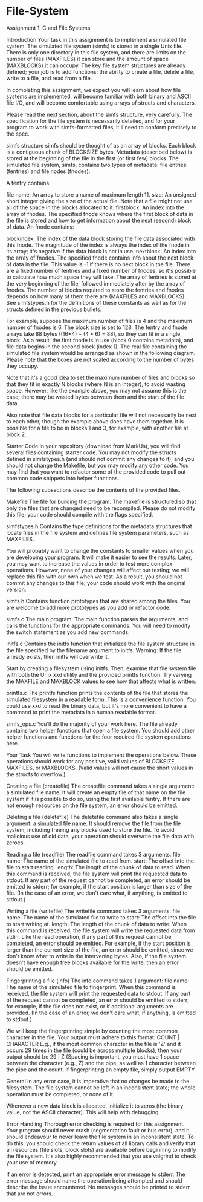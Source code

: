 # File-System
Assignment 1: C and File Systems



Introduction
Your task in this assignment is to implement a simulated file system. The simulated file system (simfs) is stored in a single Unix file. There is only one directory in this file system, and there are limits on the number of files (MAXFILES) it can store and the amount of space (MAXBLOCKS) it can occupy. The key file system structures are already defined; your job is to add functions: the ability to create a file, delete a file, write to a file, and read from a file.

In completing this assignment, we expect you will learn about how file systems are implemented, will become familiar with both binary and ASCII file I/O, and will become comfortable using arrays of structs and characters.

Please read the next section, about the simfs structure, very carefully. The specification for the file system is necessarily detailed, and for your program to work with simfs-formatted files, it'll need to conform precisely to the spec.

simfs structure
simfs should be thought of as an array of blocks. Each block is a contiguous chunk of BLOCKSIZE bytes. Metadata (described below) is stored at the beginning of the file in the first (or first few) blocks. The simulated file system, simfs, contains two types of metadata: file entries (fentries) and file nodes (fnodes).

A fentry contains:

file name: An array to store a name of maximum length 11.
size: An unsigned short integer giving the size of the actual file. Note that a file might not use all of the space in the blocks allocated to it.
firstblock: An index into the array of fnodes. The specified fnode knows where the first block of data in the file is stored and how to get information about the next (second) block of data.
An fnode contains:

blockindex: The index of the data block storing the file data associated with this fnode. The magnitude of the index is always the index of the fnode in its array; it's negative if the data block is not in use.
nextblock: An index into the array of fnodes. The specified fnode contains info about the next block of data in the file. This value is -1 if there is no next block in the file.
There are a fixed number of fentries and a fixed number of fnodes, so it's possible to calculate how much space they will take. The array of fentries is stored at the very beginning of the file, followed immediately after by the array of fnodes. The number of blocks required to store the fentries and fnodes depends on how many of them there are (MAXFILES and MAXBLOCKS). See simfstypes.h for the definitions of these constants as well as for the structs defined in the previous bullets.

For example, suppose the maximum number of files is 4 and the maximum number of fnodes is 6. The block size is set to 128. The fentry and fnode arrays take 88 bytes ((16*4) + (4 * 6) = 88), so they can fit in a single block. As a result, the first fnode is in use (block 0 contains metadata), and file data begins in the second block (index 1). The real file containing the simulated file system would be arranged as shown in the following diagram. Please note that the boxes are not scaled according to the number of bytes they occupy.


Note that it's a good idea to set the maximum number of files and blocks so that they fit in exactly N blocks (where N is an integer), to avoid wasting space. However, like the example above, you may not assume this is the case; there may be wasted bytes between them and the start of the file data.

Also note that file data blocks for a particular file will not necessarily be next to each other, though the example above does have them together. It is possible for a file to be in blocks 1 and 3, for example, with another file at block 2.

Starter Code
In your repository (download from MarkUs), you will find several files containing starter code. You may not modify the structs defined in simfstypes.h (and should not commit any changes to it), and you should not change the Makefile, but you may modify any other code. You may find that you want to refactor some of the provided code to pull out common code snippets into helper functions.

The following subsections describe the contents of the provided files.

Makefile
The file for building the program. The makefile is structured so that only the files that are changed need to be recompiled. Please do not modify this file; your code should compile with the flags specified.

simfstypes.h
Contains the type definitions for the metadata structures that locate files in the file system and defines file system parameters, such as MAXFILES.

You will probably want to change the constants to smaller values when you are developing your program. It will make it easier to see the results. Later, you may want to increase the values in order to test more complex operations. However, none of your changes will affect our testing; we will replace this file with our own when we test. As a result, you should not commit any changes to this file; your code should work with the original version.

simfs.h
Contains function prototypes that are shared among the files. You are welcome to add more prototypes as you add or refactor code.

simfs.c
The main program. The main function parses the arguments, and calls the functions for the appropriate commands. You will need to modify the switch statement as you add new commands.

initfs.c
Contains the initfs function that initializes the file system structure in the file specified by the filename argument to initfs. Warning: If the file already exists, then initfs will overwrite it.

Start by creating a filesystem using initfs. Then, examine that file system file with both the Unix xxd utility and the provided printfs function. Try varying the MAXFILE and MAXBLOCK values to see how that affects what is written.

printfs.c
The printfs function prints the contents of the file that stores the simulated filesystem in a readable form. This is a convenience function. You could use xxd to read the binary data, but it's more convenient to have a command to print the metadata in a human readable format.

simfs_ops.c
You'll do the majority of your work here. The file already contains two helper functions that open a file system. You should add other helper functions and functions for the four required file system operations here.

Your Task
You will write functions to implement the operations below. These operations should work for any positive, valid values of BLOCKSIZE, MAXFILES, or MAXBLOCKS. (Valid values will not cause the short values in the structs to overflow.)

Creating a file (createfile)
The createfile command takes a single argument: a simulated file name. It will create an empty file of that name on the file system if it is possible to do so, using the first available fentry. If there are not enough resources on the file system, an error should be emitted.

Deleting a file (deletefile)
The deletefile command also takes a single argument: a simulated file name. It should remove the file from the file system, including freeing any blocks used to store the file. To avoid malicious use of old data, your operation should overwrite the file data with zeroes.

Reading a file (readfile)
The readfile command takes 3 arguments:
file name: The name of the simulated file to read from.
start: The offset into the file to start reading.
length: The length of the chunk of data to read.
When this command is received, the file system will print the requested data to stdout. If any part of the request cannot be completed, an error should be emitted to stderr; for example, if the start position is larger than size of the file. (In the case of an error, we don't care what, if anything, is emitted to stdout.)

Writing a file (writefile)
The writefile command takes 3 arguments:
file name: The name of the simulated file to write to
start: The offset into the file to start writing at.
length: The length of the chunk of data to write.
When this command is received, the file system will write the requested data from stdin. Like the read operation, if any part of this request cannot be completed, an error should be emitted. For example, if the start position is larger than the current size of the file, an error should be emitted, since we don't know what to write in the intervening bytes. Also, if the file system doesn't have enough free blocks available for the write, then an error should be emitted.

Fingerprinting a file (info)
The info command takes 1 argument:
file name: The name of the simulated file to fingerprint.
When this command is received, the file system will print the requested data to stdout. If any part of the request cannot be completed, an error should be emitted to stderr; for example, if the file does not exist, or if additional arguments are provided. (In the case of an error, we don't care what, if anything, is emitted to stdout.)

We will keep the fingerprinting simple by counting the most common character in the file. Your output must adhere to this format: COUNT | CHARACTER
E.g., if the most common character in the file is 'Z' and it occurs 29 times in the file (could be across multiple blocks), then your output should be 29 | Z (Spacing is important, you must have 1 space between the character (e.g., Z) and the pipe, as well as 1 character between the pipe and the count. If fingerprinting an empty file, simply output EMPTY

General
In any error case, it is imperative that no changes be made to the filesystem. The file system cannot be left in an inconsistent state; the whole operation must be completed, or none of it.

Whenever a new data block is allocated, initialize it to zeros (the binary value, not the ASCII character). This will help with debugging.

Error Handling
Thorough error checking is required for this assignment. Your program should never crash (segmentation fault or bus error), and it should endeavour to never leave the file system in an inconsistent state. To do this, you should check the return values of all library calls and verify that all resources (file slots, block slots) are available before beginning to modify the file system. It's also highly recommended that you use valgrind to check your use of memory.

If an error is detected, print an appropriate error message to stderr. The error message should name the operation being attempted and should describe the issue encountered. No messages should be printed to stderr that are not errors.
